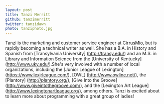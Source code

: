 ```yaml
---
layout: post
title: Tanzi Merritt
github: tanzimerritt
twitter: tanzidawn
photo: tanziphoto.jpg
---
```


Tanzi is the marketing and customer service engineer at [CirrusMio](http://www.cirrusmio.com/), but is rapidly becoming a technical writer as well. She has a B.A. in History and Spanish from [Transylvania University] (http://transy.edu/) and an M.S. in Library and Information Science from the [University of Kentucky] (http://www.uky.edu/).She's very involved with a number of local organizations, including the [Junior League of Lexington] (https://www.lexjrleague.com/), [OWL] (http://www.owlinc.net/), the [Plantory] (http://plantory.org/), [Give Into the Groove] (http://www.giveintothegroove.com/), and the [Lexington Art League] (http://www.lexingtonartleague.org/), among others. Tanzi is excited about to learn more about programming with a great group of ladies!
